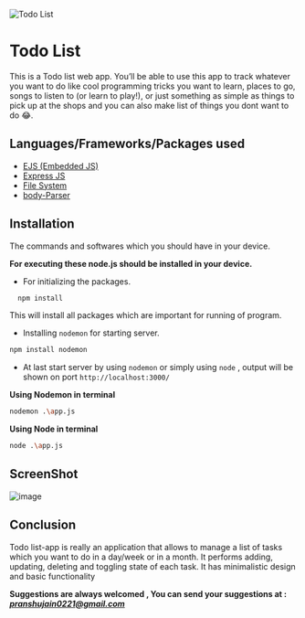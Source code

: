 ![Todo List](https://img.shields.io/badge/Todo%20List-Remember%20Your%20Task-green)

# Todo List
This is a Todo list web app. You’ll be able to use this app to track whatever you want to do like cool programming tricks you want to learn, places to go, songs to listen to (or learn to play!), or just something as simple as things to pick up at the shops and you can also make list of things you dont want to do 😂.

## Languages/Frameworks/Packages used
- [EJS (Embedded JS)](https://ejs.co/)
- [Express JS](https://expressjs.com/)
- [File System](https://nodejs.org/api/fs.html)
- [body-Parser](https://www.npmjs.com/package/body-parser)
## Installation

The commands and softwares which you should have in your device.

**For executing these node.js should be installed in your device.**

- For initializing the packages.

```bash
  npm install
```
This will install all packages which are important for running of program.

- Installing `nodemon` for starting server.

```bash
npm install nodemon
```

- At last start server by using `nodemon` or simply using `node` , output will be shown on port `http://localhost:3000/`

**Using Nodemon in terminal**
```bash
nodemon .\app.js
```
**Using Node in terminal**
```bash
node .\app.js
```
## ScreenShot
![image](https://user-images.githubusercontent.com/86917304/154549803-4ec2379d-47b2-4d01-9e68-fbcc002165ac.png)

## Conclusion
Todo list-app is really an application that allows to manage a list of tasks which you want to do in a day/week or in a month. It performs adding, updating, deleting and toggling state of each task. It has minimalistic design and basic functionality

**Suggestions are always welcomed , You can send your suggestions at : *pranshujain0221@gmail.com***
